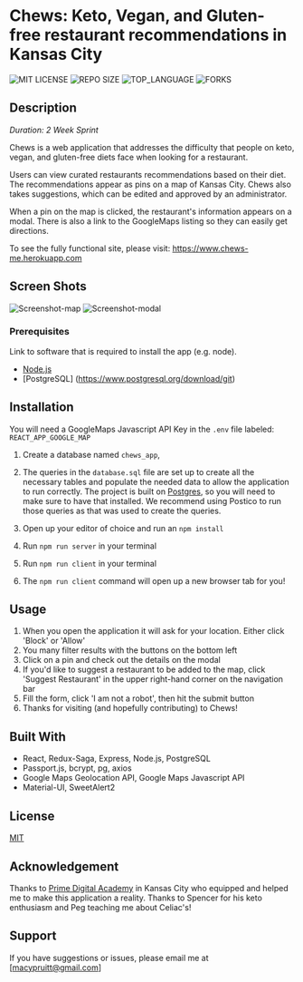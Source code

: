 # Chews: Keto, Vegan, and Gluten-free restaurant recommendations in Kansas City
![MIT LICENSE](https://img.shields.io/github/license/scottbromander/the_marketplace.svg?style=flat-square)
![REPO SIZE](https://img.shields.io/github/repo-size/scottbromander/the_marketplace.svg?style=flat-square)
![TOP_LANGUAGE](https://img.shields.io/github/languages/top/scottbromander/the_marketplace.svg?style=flat-square)
![FORKS](https://img.shields.io/github/forks/scottbromander/the_marketplace.svg?style=social)

## Description

_Duration: 2 Week Sprint_

Chews is a web application that addresses the difficulty that people on keto, vegan, and gluten-free diets face when looking for a restaurant. 

Users can view curated restaurants recommendations based on their diet. The recommendations appear as pins on a map of Kansas City. Chews also takes suggestions, which can be edited and approved by an administrator.

When a pin on the map is clicked, the restaurant's information appears on a modal. There is also a link to the GoogleMaps listing so they can easily get directions.

To see the fully functional site, please visit: https://www.chews-me.herokuapp.com

## Screen Shots

![Screenshot-map](https://macypruitt.github.io/github-images/chews-map.png)
![Screenshot-modal](https://macypruitt.github.io/github-images/chews-modal.png)


### Prerequisites

Link to software that is required to install the app (e.g. node).

- [Node.js](https://nodejs.org/en/)
- [PostgreSQL] (https://www.postgresql.org/download/git)

## Installation

You will need a GoogleMaps Javascript API Key in the `.env` file labeled:
`REACT_APP_GOOGLE_MAP`

1. Create a database named `chews_app`,
2. The queries in the `database.sql` file are set up to create all the necessary tables and populate the needed data to allow the application to run correctly. The project is built on [Postgres](https://www.postgresql.org/download/), so you will need to make sure to have that installed. We recommend using Postico to run those queries as that was used to create the queries.

3. Open up your editor of choice and run an `npm install`
4. Run `npm run server` in your terminal
5. Run `npm run client` in your terminal
6. The `npm run client` command will open up a new browser tab for you!

## Usage

1. When you open the application it will ask for your location. Either click 'Block' or 'Allow'
2. You many filter results with the buttons on the bottom left
3. Click on a pin and check out the details on the modal
4. If you'd like to suggest a restaurant to be added to the map, click 'Suggest Restaurant' in the upper right-hand corner on the navigation bar
5. Fill the form, click 'I am not a robot', then hit the submit button
6. Thanks for visiting (and hopefully contributing) to Chews!

## Built With

- React, Redux-Saga, Express, Node.js, PostgreSQL
- Passport.js, bcrypt, pg, axios
- Google Maps Geolocation API, Google Maps Javascript API
- Material-UI, SweetAlert2

## License
[MIT](https://choosealicense.com/licenses/mit/)

## Acknowledgement
Thanks to [Prime Digital Academy](www.primeacademy.io) in Kansas City who equipped and helped me to make this application a reality. Thanks to Spencer for his keto enthusiasm and Peg teaching me about Celiac's!

## Support
If you have suggestions or issues, please email me at [macypruitt@gmail.com]
